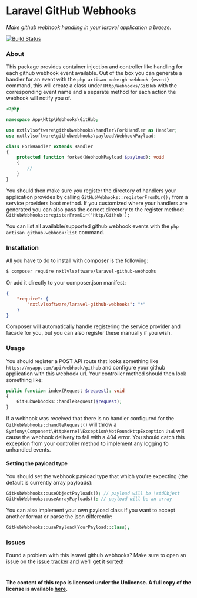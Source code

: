 Laravel GitHub Webhooks
===============
_Make github webhook handling in your laravel application a breeze._

[![Build Status](https://travis-ci.org/NxtLvLSoftware/laravel-github-webhooks.svg?branch=master)](https://travis-ci.org/NxtLvLSoftware/laravel-github-webhooks)

### About

This package provides container injection and controller like handling for each github webhook event available. Out of the
box you can generate a handler for an event with the `php artisan make:gh-webhook {event}` command, this will create a class
under `Http/Webhooks/GitHub` with the corresponding event name and a separate method for each action the webhook will notify
you of.

```php
<?php

namespace App\Http\Webhooks\GitHub;

use nxtlvlsoftware\githubwebhooks\handler\ForkHandler as Handler;
use nxtlvlsoftware\githubwebhooks\payload\WebhookPayload;

class ForkHandler extends Handler
{
    protected function forked(WebhookPayload $payload): void
    {
        //
    }
}
```

You should then make sure you register the directory of handlers your application provides by calling `GitHubWebhooks::registerFromDir();`
from a service providers boot method. If you customized where your handlers are generated you can also pass the correct
directory to the register method: `GitHubWebhooks::registerFromDir('Http/Github');`

You can list all available/supported github webhook events with the `php artisan github-webhook:list` command.

### Installation

All you have to do to install with composer is the following:

```bash
$ composer require nxtlvlsoftware/laravel-github-webhooks
```

Or add it directly to your composer.json manifest:

```json
{
    "require": {
        "nxtlvlsoftware/laravel-github-webhooks": "*"
    }
}
```

Composer will automatically handle registering the service provider and facade for you, but you can also register these
manually if you wish.

### Usage

You should register a POST API route that looks something like `https://myapp.com/api/webhook/github` and configure your
github application with this webhook url. Your controller method should then look something like:
```php
public function index(Request $request): void
{
    GitHubWebhooks::handleRequest($request);
}
```

If a webhook was received that there is no handler configured for the `GitHubWebhooks::handleRequest()` will throw a `Symfony\Component\HttpKernel\Exception\NotFoundHttpException`
that will cause the webhook delivery to fail with a 404 error. You should catch this exception from your controller method
to implement any logging fo unhandled events.

#### Setting the payload type

You should set the webhook payload type that which you're expecting (the default is currently array payloads):
```php
GitHubWebhooks::useObjectPayloads(); // payload will be \stdObject
GitHubWebhooks::useArrayPayloads(); // payload will be an array
```

You can also implement your own payload class if you want to accept another format or parse the json differently:
```php
GitHubWebhooks::usePayload(YourPayload::class);
```

### Issues

Found a problem with this laravel github webhooks? Make sure to open an issue on the [issue tracker](https://github.com/NxtLvLSoftware/laravel-github-webhooks/issues)
and we'll get it sorted!

#

__The content of this repo is licensed under the Unlicense. A full copy of the license is available [here](LICENSE).__